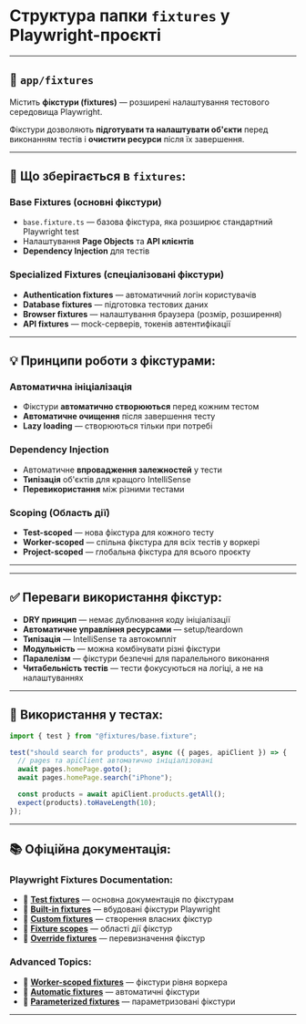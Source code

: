 # Структура папки `fixtures` у Playwright-проєкті

---

## 📁 `app/fixtures`

Містить **фікстури (fixtures)** — розширені налаштування тестового середовища Playwright.

Фікстури дозволяють **підготувати та налаштувати об'єкти** перед виконанням тестів і **очистити ресурси** після їх завершення.

---

## 🎯 Що зберігається в `fixtures`:

### **Base Fixtures** (основні фікстури)

- `base.fixture.ts` — базова фікстура, яка розширює стандартний Playwright test
- Налаштування **Page Objects** та **API клієнтів**
- **Dependency Injection** для тестів

### **Specialized Fixtures** (спеціалізовані фікстури)

- **Authentication fixtures** — автоматичний логін користувачів
- **Database fixtures** — підготовка тестових даних
- **Browser fixtures** — налаштування браузера (розмір, розширення)
- **API fixtures** — mock-серверів, токенів автентифікації

---

## 💡 Принципи роботи з фікстурами:

### **Автоматична ініціалізація**

- Фікстури **автоматично створюються** перед кожним тестом
- **Автоматичне очищення** після завершення тесту
- **Lazy loading** — створюються тільки при потребі

### **Dependency Injection**

- Автоматичне **впровадження залежностей** у тести
- **Типізація** об'єктів для кращого IntelliSense
- **Перевикористання** між різними тестами

### **Scoping (Область дії)**

- **Test-scoped** — нова фікстура для кожного тесту
- **Worker-scoped** — спільна фікстура для всіх тестів у воркері
- **Project-scoped** — глобальна фікстура для всього проєкту

---

---

## ✅ Переваги використання фікстур:

- **DRY принцип** — немає дублювання коду ініціалізації
- **Автоматичне управління ресурсами** — setup/teardown
- **Типізація** — IntelliSense та автокомпліт
- **Модульність** — можна комбінувати різні фікстури
- **Паралелізм** — фікстури безпечні для паралельного виконання
- **Читабельність тестів** — тести фокусуються на логіці, а не на налаштуваннях

---

## 🚀 Використання у тестах:

```typescript
import { test } from "@fixtures/base.fixture";

test("should search for products", async ({ pages, apiClient }) => {
  // pages та apiClient автоматично ініціалізовані
  await pages.homePage.goto();
  await pages.homePage.search("iPhone");

  const products = await apiClient.products.getAll();
  expect(products).toHaveLength(10);
});
```

---

## 📚 Офіційна документація:

### **Playwright Fixtures Documentation:**

- 🔗 **[Test fixtures](https://playwright.dev/docs/test-fixtures)** — основна документація по фікстурам
- 🔗 **[Built-in fixtures](https://playwright.dev/docs/test-fixtures#built-in-fixtures)** — вбудовані фікстури Playwright
- 🔗 **[Custom fixtures](https://playwright.dev/docs/test-fixtures#creating-a-fixture)** — створення власних фікстур
- 🔗 **[Fixture scopes](https://playwright.dev/docs/test-fixtures#fixture-scopes)** — області дії фікстур
- 🔗 **[Override fixtures](https://playwright.dev/docs/test-fixtures#overriding-fixtures)** — перевизначення фікстур

### **Advanced Topics:**

- 🔗 **[Worker-scoped fixtures](https://playwright.dev/docs/test-fixtures#worker-scoped-fixtures)** — фікстури рівня воркера
- 🔗 **[Automatic fixtures](https://playwright.dev/docs/test-fixtures#automatic-fixtures)** — автоматичні фікстури
- 🔗 **[Parameterized fixtures](https://playwright.dev/docs/test-fixtures#parameterized-fixtures)** — параметризовані фікстури

---
